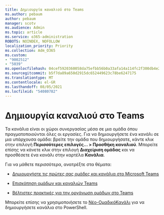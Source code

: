 ```yaml
---
title: Δημιουργία καναλιού στο Teams
ms.author: pebaum
author: pebaum
manager: scotv
ms.audience: Admin
ms.topic: article
ms.service: o365-administration
ROBOTS: NOINDEX, NOFOLLOW
localization_priority: Priority
ms.collection: Adm_O365
ms.custom:
- "9002512"
- "5039"
ms.openlocfilehash: 04cef5920360058da75efbb56b0a33afa14a114fc2f300db4e26cdd8eef1aee2
ms.sourcegitcommit: b5f7da89a650d2915dc652449623c78be6247175
ms.translationtype: MT
ms.contentlocale: el-GR
ms.lasthandoff: 08/05/2021
ms.locfileid: "54080782"
---
```

# <a name="create-a-teams-channel"></a>Δημιουργία καναλιού στο Teams

Τα κανάλια είναι οι χώροι συνεργασίας μέσα σε μια ομάδα όπου πραγματοποιούνται όλες οι εργασίες. Για να δημιουργήσετε ένα κανάλι σε μια υπάρχουσα ομάδα: βρείτε την ομάδα που δημιουργήσατε, κάντε κλικ στην επιλογή **Περισσότερες επιλογές... > Προσθήκη καναλιού**. Μπορείτε επίσης να κάνετε κλικ στην επιλογή **Διαχείριση ομάδας** και να προσθέσετε ένα κανάλι στην καρτέλα **Κανάλια**.

Για να μάθετε περισσότερα, ανατρέξτε στα θέματα:

- [Δημιουργήστε τις πρώτες σας ομάδες και κανάλια στο Microsoft Teams](https://docs.microsoft.com/MicrosoftTeams/get-started-with-teams-create-your-first-teams-and-channels)

- [Επισκόπηση ομάδων και καναλιών Teams](https://docs.microsoft.com/microsoftteams/teams-channels-overview)

- [Βέλτιστες πρακτικές για την οργάνωση ομάδων στο Teams](https://docs.microsoft.com/MicrosoftTeams/best-practices-organizing)

Μπορείτε επίσης να χρησιμοποιήσετε το [Νέο-ΟμαδικόΚανάλι](https://docs.microsoft.com/powershell/module/teams/new-teamchannel?view=teams-ps) για να δημιουργήσετε κανάλια στο PowerShell. 
